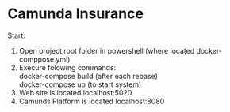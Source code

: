 # Camunda Insurance

Start:

1. Open project root folder in powershell (where located docker-comppose.yml)
2. Execure folowing commands:  
   docker-compose build (after each rebase)  
   docker-compose up (to start system)
3. Web site is located localhost:5020
4. Camunds Platform is located localhost:8080
